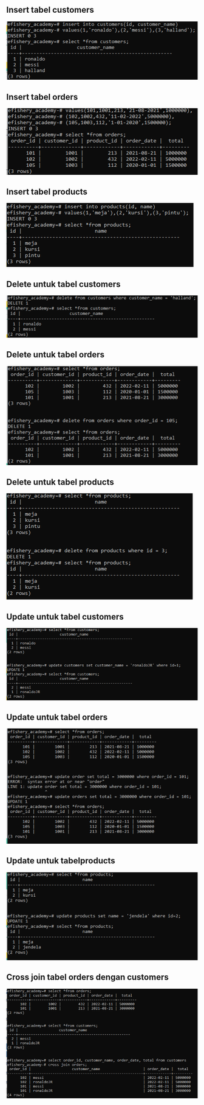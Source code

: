 ## Insert tabel customers
<!-- ![Screenshot](../screenshoot/insert-customers.png) -->
![](https://github.com/adamFR25/Aqua-Developer/blob/master/day_3_RDB/screenshoot/insert_customers.png)

## Insert tabel orders
![](https://github.com/adamFR25/Aqua-Developer/blob/master/day_3_RDB/screenshoot/insert_orders.png)

## Insert tabel products
![](https://github.com/adamFR25/Aqua-Developer/blob/master/day_3_RDB/screenshoot/insert_products.png)



## Delete untuk tabel customers
![](https://github.com/adamFR25/Aqua-Developer/blob/master/day_3_RDB/screenshoot/delete_customers.png)

## Delete untuk tabel orders
![](https://github.com/adamFR25/Aqua-Developer/blob/master/day_3_RDB/screenshoot/delete_orders.png)

## Delete untuk tabel products
![](https://github.com/adamFR25/Aqua-Developer/blob/master/day_3_RDB/screenshoot/delete_products.png)



## Update untuk tabel customers
![](https://github.com/adamFR25/Aqua-Developer/blob/master/day_3_RDB/screenshoot/update_customer.png)

## Update untuk tabel orders
![](https://github.com/adamFR25/Aqua-Developer/blob/master/day_3_RDB/screenshoot/update_orders.png)

## Update untuk tabelproducts
![](https://github.com/adamFR25/Aqua-Developer/blob/master/day_3_RDB/screenshoot/update_products.png)



## Cross join tabel orders dengan customers
![](https://github.com/adamFR25/Aqua-Developer/blob/master/day_3_RDB/screenshoot/crossjoin_order_customer.png)

